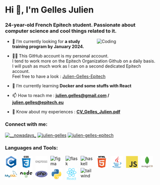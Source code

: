 
<p align="left">
<h1>Hi 👋, I'm Gelles Julien</h1>
<h3>24-year-old French Epitech student. Passionate about computer science and cool things related to it.</h3>
</p>
<img align="right" alt="Coding" width="200" src="https://media1.tenor.com/m/GOj9ZF_-ZOcAAAAC/cat.gif">

- 🔭 I’m currently looking for **a study training program by January 2024.**

- 👨‍💻 This GitHub account is my personal account.<br>I tend to work more on the Epitech Organization Github on a daily basis.<br>I will push as much work as I can on a second dedicated Epitech account.<br>Feel free to have a look : [Julien-Gelles-Epitech](https://github.com/Julien-Gelles-Epitech)

- 🌱 I’m currently learning **Docker and some stuffs with React**

- 📫 How to reach me : **julien.gelles@gmail.com / julien.gelles@epitech.eu**

- 📄 Know about my experiences : **[CV_Gelles_Julien.pdf](https://github.com/Julien-Gelles/Julien-Gelles/blob/main/CV_Gelles_Julien.pdf)**

<h3 align="left">Connect with me:</h3>
<p align="left">
<a href="https://twitter.com/__nowadays_" target="blank"><img align="center" src="https://raw.githubusercontent.com/rahuldkjain/github-profile-readme-generator/master/src/images/icons/Social/twitter.svg" alt="__nowadays_" height="30" width="40" /></a>
<a href="https://linkedin.com/in/julien-gelles" target="blank"><img align="center" src="https://raw.githubusercontent.com/rahuldkjain/github-profile-readme-generator/master/src/images/icons/Social/linked-in-alt.svg" alt="julien-gelles" height="30" width="40" /></a>
<a href="https://github.com/Julien-Gelles-Epitech" target="blank"><img align="center" src="https://raw.githubusercontent.com/rahuldkjain/github-profile-readme-generator/master/src/images/icons/Social/github.svg" alt="julien-gelles-epitech" height="30" width="40" /></a>
</p>

<h3 align="left">Languages and Tools:</h3>
<p align="left">
  <a href="https://www.cprogramming.com/" target="blank"><img align="left" style="margin-right:10px;" src="https://raw.githubusercontent.com/devicons/devicon/master/icons/c/c-original.svg" alt="c" width="40" height="40"/></a>
  <a href="https://www.w3schools.com/css/" target="blank"><img align="left" style="margin-right:10px;" src="https://raw.githubusercontent.com/devicons/devicon/master/icons/css3/css3-original-wordmark.svg" alt="css3" width="40" height="40"/></a>
  <a href="https://expressjs.com" target="blank"><img align="left" style="margin-right:10px;" src="https://raw.githubusercontent.com/devicons/devicon/master/icons/express/express-original-wordmark.svg" alt="express" width="40" height="40"/></a>
  <a href="https://www.figma.com/" target="blank"><img align="left" style="margin-right:10px;" src="https://www.vectorlogo.zone/logos/figma/figma-icon.svg" alt="figma" width="40" height="40"/></a>
  <a href="https://flask.palletsprojects.com/" target=""><img align="left" style="margin-right:10px;" src="https://www.vectorlogo.zone/logos/pocoo_flask/pocoo_flask-icon.svg" alt="flask" width="40" height="40"/></a>
  <a href="https://www.haskell.org/" target="blank"><img align="left" style="margin-right:10px;" src="https://upload.wikimedia.org/wikipedia/commons/1/1c/Haskell-Logo.svg" alt="haskell" width="40" height="40"/></a>
  <a href="https://www.w3schools.com/html/" target="blank"><img align="left" style="margin-right:10px;" src="https://raw.githubusercontent.com/devicons/devicon/master/icons/html5/html5-original-wordmark.svg" alt="html5" width="40" height="40"/></a>
  <a href="https://www.java.com" target="blank"><img align="left" style="margin-right:10px;" src="https://raw.githubusercontent.com/devicons/devicon/master/icons/java/java-original.svg" alt="java" width="40" height="40"/></a>
  <a href="https://developer.mozilla.org/en-US/docs/Web/JavaScript" target="blank"><img align="left" style="margin-right:10px;" src="https://raw.githubusercontent.com/devicons/devicon/master/icons/javascript/javascript-original.svg" alt="javascript" width="40" height="40"/></a>
  <a href="https://www.mongodb.com/" target="blank"><img align="left" style="margin-right:10px;" src="https://raw.githubusercontent.com/devicons/devicon/master/icons/mongodb/mongodb-original-wordmark.svg" alt="mongodb" width="40" height="40"/></a>
  <a href="https://www.mysql.com/" target="blank"><img align="left" style="margin-right:10px;" src="https://raw.githubusercontent.com/devicons/devicon/master/icons/mysql/mysql-original-wordmark.svg" alt="mysql" width="40" height="40"/></a>
  <a href="https://nodejs.org" target="blank"><img align="left" style="margin-right:10px;" src="https://raw.githubusercontent.com/devicons/devicon/master/icons/nodejs/nodejs-original-wordmark.svg" alt="nodejs" width="40" height="40"/></a>
  <a href="https://www.php.net" target="blank"><img align="left" style="margin-right:10px;" src="https://raw.githubusercontent.com/devicons/devicon/master/icons/php/php-original.svg" alt="php" width="40" height="40"/></a>
  <a href="https://www.python.org" target="blank"><img align="left" style="margin-right:10px;" src="https://raw.githubusercontent.com/devicons/devicon/master/icons/python/python-original.svg" alt="python" width="40" height="40"/></a>
  <a href="https://reactjs.org/" target="blank"><img align="left" style="margin-right:10px;" src="https://raw.githubusercontent.com/devicons/devicon/master/icons/react/react-original-wordmark.svg" alt="react" width="40" height="40"/></a>
  <a href="https://tailwindcss.com/" target="blank"><img align="left" style="margin-right:10px;" src="https://www.vectorlogo.zone/logos/tailwindcss/tailwindcss-icon.svg" alt="tailwind" width="40" height="40"/></a>
</p>


